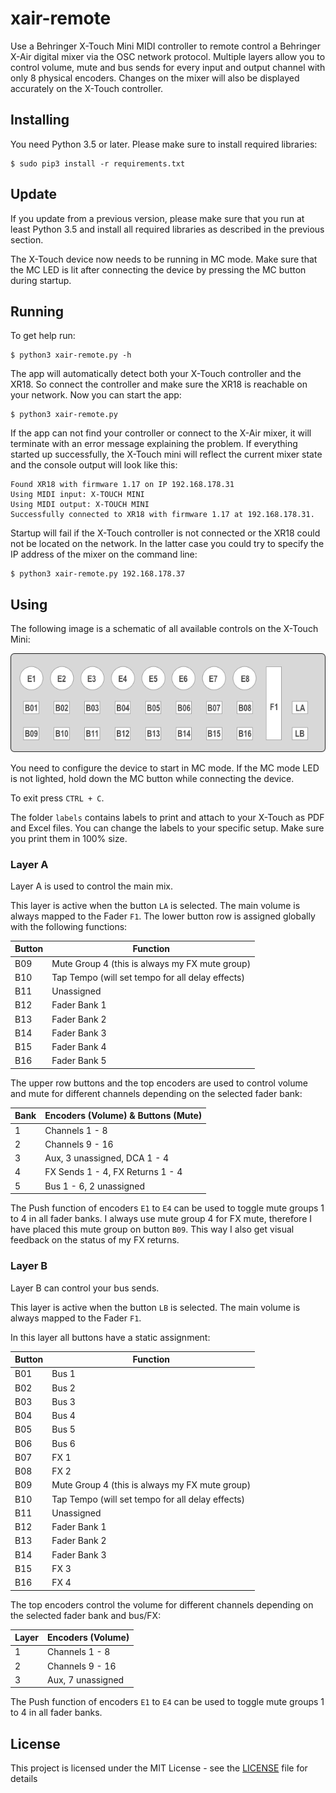 # xair-remote

Use a Behringer X-Touch Mini MIDI controller to remote control a Behringer X-Air digital mixer via the OSC network protocol. Multiple layers allow you to control volume, mute and bus sends for every input and output channel with only 8 physical encoders. Changes on the mixer will also be displayed accurately on the X-Touch controller.

## Installing

You need Python 3.5 or later. Please make sure to install required libraries:

	$ sudo pip3 install -r requirements.txt

## Update

If you update from a previous version, please make sure that you run at least Python 3.5 and install all required libraries as described in the previous section.

The X-Touch device now needs to be running in MC mode. Make sure that the MC LED is lit after connecting the device by pressing the MC button during startup.

## Running

To get help run:

	$ python3 xair-remote.py -h

The app will automatically detect both your X-Touch controller and the XR18. So connect the controller and make sure the XR18 is reachable on your network. Now you can start the app:

	$ python3 xair-remote.py

If the app can not find your controller or connect to the X-Air mixer, it will terminate with an error message explaining the problem. If everything started up successfully, the X-Touch mini will reflect the current mixer state and the console output will look like this:

	Found XR18 with firmware 1.17 on IP 192.168.178.31
	Using MIDI input: X-TOUCH MINI
	Using MIDI output: X-TOUCH MINI
	Successfully connected to XR18 with firmware 1.17 at 192.168.178.31.

Startup will fail if the X-Touch controller is not connected or the XR18 could not be located on the network. In the latter case you could try to specify the IP address of the mixer on the command line:

	$ python3 xair-remote.py 192.168.178.37


## Using

The following image is a schematic of all available controls on the X-Touch Mini:

![X-Touch Mini controls](img/xtm-layout.png)

You need to configure the device to start in MC mode. If the MC mode LED is not lighted, hold down the MC button while connecting the device. 

To exit press `CTRL + C`.

The folder `labels` contains labels to print and attach to your X-Touch as PDF and Excel files. You can change the labels to your specific setup. Make sure you print them in 100% size.

### Layer A

Layer A is used to control the main mix.

This layer is active when the button `LA` is selected. The main volume is always mapped to the Fader `F1`. The lower button row is assigned globally with the following functions:

Button | Function
------ | ------------------------------------------------
B09    | Mute Group 4 (this is always my FX mute group)
B10    | Tap Tempo (will set tempo for all delay effects)
B11    | Unassigned
B12    | Fader Bank 1
B13    | Fader Bank 2
B14    | Fader Bank 3
B15    | Fader Bank 4
B16    | Fader Bank 5 

The upper row buttons and the top encoders are used to control volume and mute for different channels depending on the selected fader bank:

Bank | Encoders (Volume) & Buttons (Mute)
---- | ----------------------------------
1    | Channels 1 - 8
2    | Channels 9 - 16
3    | Aux, 3 unassigned, DCA 1 - 4
4    | FX Sends 1 - 4, FX Returns 1 - 4
5    | Bus 1 - 6, 2 unassigned

The Push function of encoders `E1` to `E4` can be used to toggle mute groups 1 to 4 in all fader banks. I always use mute group 4 for FX mute, therefore I have placed this mute group on button `B09`. This way I also get visual feedback on the status of my FX returns.

### Layer B

Layer B can control your bus sends.

This layer is active when the button `LB` is selected. The main volume is always mapped to the Fader `F1`.

In this layer all buttons have a static assignment:

Button | Function
------ | ------------------------------------------------
B01    | Bus 1
B02    | Bus 2
B03    | Bus 3
B04    | Bus 4
B05    | Bus 5
B06    | Bus 6
B07    | FX 1
B08    | FX 2
B09    | Mute Group 4 (this is always my FX mute group)
B10    | Tap Tempo (will set tempo for all delay effects)
B11    | Unassigned
B12    | Fader Bank 1
B13    | Fader Bank 2
B14    | Fader Bank 3
B15    | FX 3
B16    | FX 4

The top encoders control the volume for different channels depending on the selected fader bank and bus/FX:

Layer | Encoders (Volume)
----- | ----------------------------------
1     | Channels 1 - 8
2     | Channels 9 - 16
3     | Aux, 7 unassigned

The Push function of encoders `E1` to `E4` can be used to toggle mute groups 1 to 4 in all fader banks.

## License

This project is licensed under the MIT License - see the [LICENSE](LICENSE) file for details
